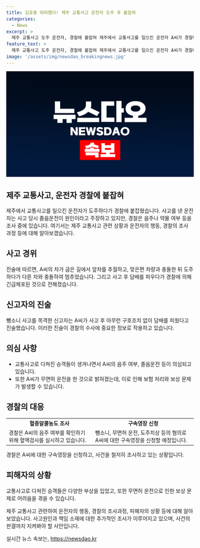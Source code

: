 ```yaml
---
title: 김호중 따라했다! 제주 교통사고 운전자 도주 후 붙잡혀
categories:
  - News
excerpt: >
  제주 교통사고 도주 운전자, 경찰에 붙잡혀 제주에서 교통사고를 일으킨 운전자 A씨가 경찰에 붙잡혔습니다. A씨는 사고를 일으킨 후 두 차례도 달아나고 담배를 피우다가 알려진 것으로, 경찰은 음주 여부 등을 조사 중입니다. 사고로 3명이 다쳤으며 A씨는 무면허 운전으로 보험 처리가 안 된다는 점도 문제입니다. A씨에 대한 구속영장도 예정돼 있습니다. (문자 수: 157)
feature_text: >
  제주 교통사고 도주 운전자, 경찰에 붙잡혀 제주에서 교통사고를 일으킨 운전자 A씨가 경찰에 붙잡혔습니다. A씨는 사고를 일으킨 후 두 차례도 달아나고 담배를 피우다가 알려진 것으로, 경찰은 음주 여부 등을 조사 중입니다. 사고로 3명이 다쳤으며 A씨는 무면허 운전으로 보험 처리가 안 된다는 점도 문제입니다. A씨에 대한 구속영장도 예정돼 있습니다. (문자 수: 157)
image: '/assets/img/newsdao_breakingnews.jpg'
---
```


<p><img src="/assets/img/newsdao_breakingnews.jpg" alt="flaretime 속보" /></p>

<h2>제주 교통사고, 운전자 경찰에 붙잡혀</h2>

<p data-ke-size="size16">제주에서 교통사고를 일으킨 운전자가 도주하다가 경찰에 붙잡혔습니다. 사고를 낸 운전자는 사고 당시 졸음운전이 원인이라고 주장하고 있지만, 경찰은 음주나 약물 여부 등을 조사 중에 있습니다. 여기서는 제주 교통사고 관련 상황과 운전자의 행동, 경찰의 조사 과정 등에 대해 알아보겠습니다.</p>

<h2 data-ke-size="size26">사고 경위</h2>

<p data-ke-size="size16">진술에 따르면, A씨의 차가 굽은 길에서 앞차를 추월하고, 맞은편 차량과 충돌한 뒤 도주하다가 다른 차와 충돌하여 멈추었습니다. 그리고 사고 후 담배를 피우다가 경찰에 의해 긴급체포된 것으로 전해졌습니다.</p>

<h2 data-ke-size="size26">신고자의 진술</h2>

<p data-ke-size="size16">뺑소니 사고를 목격한 신고자는 A씨가 사고 후 아무런 구호조치 없이 담배를 피웠다고 진술했습니다. 이러한 진술이 경찰의 수사에 중요한 정보로 작용하고 있습니다.</p>

<h2 data-ke-size="size26">의심 사항</h2>

<ul>
  <li>교통사고로 다쳐진 승객들이 생겨나면서 A씨의 음주 여부, 졸음운전 등이 의심되고 있습니다.</li>
  <li>또한 A씨가 무면허 운전을 한 것으로 밝혀졌는데, 이로 인해 보험 처리와 보상 문제가 발생할 수 있습니다.</li>
</ul>

<h2 data-ke-size="size26">경찰의 대응</h2>

<table style="width: 100%;">
<tbody>
<tr>
<td style="text-align: center; height: 17px;"><b>혈중알콜농도 조사</b></td>
<td style="text-align: center; height: 17px;"><b>구속영장 신청</b></td>
</tr>
<tr>
<td style="height: 17px;">경찰은 A씨의 음주 여부를 확인하기 위해 혈액검사를 실시하고 있습니다.</td>
<td style="height: 17px;">뺑소니, 무면허 운전, 도주치상 등의 혐의로 A씨에 대한 구속영장을 신청할 예정입니다.</td>
</tr>
</tbody>
</table>

<p data-ke-size="size16">경찰은 A씨에 대한 구속영장을 신청하고, 사건을 철저히 조사하고 있는 상황입니다.</p>

<h2 data-ke-size="size26">피해자의 상황</h2>

<p data-ke-size="size16">교통사고로 다쳐진 승객들은 다양한 부상을 입었고, 또한 무면허 운전으로 인한 보상 문제로 어려움을 겪을 수 있습니다.</p>

<p data-ke-size="size16">제주 교통사고 관련하여 운전자의 행동, 경찰의 조사과정, 피해자의 상황 등에 대해 알아보았습니다. 사고원인과 책임 소재에 대한 추가적인 조사가 이루어지고 있으며, 사건의 판결까지 지켜봐야 할 사안입니다.</p>
실시간 뉴스 속보는, <a href="https://newsdao.kr" rel="dofollow">https://newsdao.kr</a>


